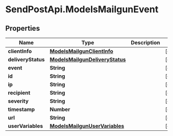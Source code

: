# SendPostApi.ModelsMailgunEvent

## Properties

Name | Type | Description | Notes
------------ | ------------- | ------------- | -------------
**clientInfo** | [**ModelsMailgunClientInfo**](ModelsMailgunClientInfo.md) |  | [optional] 
**deliveryStatus** | [**ModelsMailgunDeliveryStatus**](ModelsMailgunDeliveryStatus.md) |  | [optional] 
**event** | **String** |  | [optional] 
**id** | **String** |  | [optional] 
**ip** | **String** |  | [optional] 
**recipient** | **String** |  | [optional] 
**severity** | **String** |  | [optional] 
**timestamp** | **Number** |  | [optional] 
**url** | **String** |  | [optional] 
**userVariables** | [**ModelsMailgunUserVariables**](ModelsMailgunUserVariables.md) |  | [optional] 


